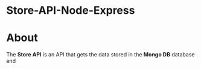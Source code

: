 # Store-API-Node-Express

# About
The **Store API** is an API that gets the data stored in the **Mongo DB** database and 
